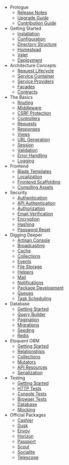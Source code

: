- Prologue
  - [Release Notes](releases.md)
  - [Upgrade Guide](upgrade.md)
  - [Contribution Guide](contributions.md)
- Getting Started
  - [Installation](installation.md)
  - [Configuration](configuration.md)
  - [Directory Structure](structure.md)
  - [Homestead](homestead.md)
  - [Valet](valet.md)
  - [Deployment](deployment.md)
- Architecture Concepts
  - [Request Lifecycle](lifecycle.md)
  - [Service Container](container.md)
  - [Service Providers](providers.md)
  - [Facades](facades.md)
  - [Contracts](contracts.md)
- The Basics
  - [Routing](routing.md)
  - [Middleware](middleware.md)
  - [CSRF Protection](csrf.md)
  - [Controllers](controllers.md)
  - [Requests](requests.md)
  - [Responses](responses.md)
  - [Views](views.md)
  - [URL Generation](urls.md)
  - [Session](session.md)
  - [Validation](validation.md)
  - [Error Handling](errors.md)
  - [Logging](logging.md)
- Frontend
  - [Blade Templates](blade.md)
  - [Localization](localization.md)
  - [Frontend Scaffolding](frontend.md)
  - [Compiling Assets](mix.md)
- Security
  - [Authentication](authentication.md)
  - [API Authentication](api-authentication.md)
  - [Authorization](authorization.md)
  - [Email Verification](verification.md)
  - [Encryption](encryption.md)
  - [Hashing](hashing.md)
  - [Password Reset](passwords.md)
- Digging Deeper
  - [Artisan Console](artisan.md)
  - [Broadcasting](broadcasting.md)
  - [Cache](cache.md)
  - [Collections](collections.md)
  - [Events](events.md)
  - [File Storage](filesystem.md)
  - [Helpers](helpers.md)
  - [Mail](mail.md)
  - [Notifications](notifications.md)
  - [Package Development](packages.md)
  - [Queues](queues.md)
  - [Task Scheduling](scheduling.md)
- Database
  - [Getting Started](database.md)
  - [Query Builder](queries.md)
  - [Pagination](pagination.md)
  - [Migrations](migrations.md)
  - [Seeding](seeding.md)
  - [Redis](redis.md)
- Eloquent ORM
  - [Getting Started](eloquent.md)
  - [Relationships](eloquent-relationships.md)
  - [Collections](eloquent-collections.md)
  - [Mutators](eloquent-mutators.md)
  - [API Resources](eloquent-resources.md)
  - [Serialization](eloquent-serialization.md)
- Testing
  - [Getting Started](testing.md)
  - [HTTP Tests](http-tests.md)
  - [Console Tests](console-tests.md)
  - [Browser Tests](dusk.md)
  - [Database](database-testing.md)
  - [Mocking](mocking.md)
- Official Packages
  - [Cashier](billing.md)
  - [Dusk](dusk.md)
  - [Envoy](envoy.md)
  - [Horizon](horizon.md)
  - [Passport](passport.md)
  - [Scout](scout.md)
  - [Socialite](socialite.md)
  - [Telescope](telescope.md)
